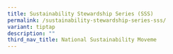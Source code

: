 ```yaml
---
title: Sustainability Stewardship Series (SSS)
permalink: /sustainability-stewardship-series-sss/
variant: tiptap
description: ""
third_nav_title: National Sustainability Moveme
---
```

